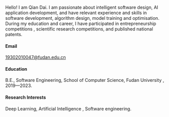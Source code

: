 


Hello! I am Qian Dai. I am passionate about intelligent software design, AI application development, and have relevant experience and skills in software development, algorithm design, model training and optimisation. During my education and career, I have participated in entrepreneurship competitions , scientific research competitions, and published national patents.
#### Email
19302010047@fudan.edu.cn

#### Education
B.E., Software Engineering, School of Computer Science, Fudan University , 2019—2023.

#### Research Interests
Deep Learning, Artificial Intelligence , Software engineering.

